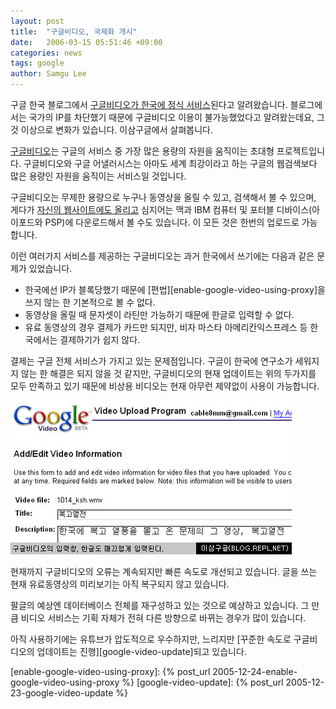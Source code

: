 ```yaml
---
layout: post
title:  "구글비디오, 국제화 개시"
date:   2006-03-15 05:51:46 +09:00
categories: news
tags: google
author: Samgu Lee
---
```

구글 한국 블로그에서 [구글비디오가 한국에 정식 서비스](http://googlekoreablog.blogspot.com/2006/03/google-video.html)된다고 알려왔습니다. 블로그에서는 국가의 IP를 차단했기 때문에 구글비디오 이용이 불가능했었다고 알려왔는데요, 그것 이상으로 변화가 있습니다. 이삼구글에서 살펴봅니다.

[구글비디오](http://www.palgle.com/index.php/all_about_google_video/2006/01/12/)는 구글의 서비스 중 가장 많은 용량의 자원을 움직이는 초대형 프로젝트입니다. 구글비디오와 구글 어낼러시스는 아마도 세계 최강이라고 하는 구글의 웹검색보다 많은 용량인 자원을 움직이는 서비스일 것입니다.

구글비디오는 무제한 용량으로 누구나 동영상을 올릴 수 있고, 검색해서 볼 수 있으며, 게다가 [자신의 웹사이트에도 올리고](http://www.palgle.com/index.php/video_in_my_blog/2006/01/16/) 심지어는 맥과 IBM 컴퓨터 및 포터블 디바이스(아이포드와 PSP)에 다운로드해서 볼 수도 있습니다. 이 모든 것은 한번의 업로드로 가능합니다.

이런 여러가지 서비스를 제공하는 구글비디오는 과거 한국에서 쓰기에는 다음과 같은 문제가 있었습니다.

* 한국에선 IP가 블록당했기 때문에 [편법][enable-google-video-using-proxy]을 쓰지 않는 한 기본적으로 볼 수 없다.
* 동영상을 올릴 때 문자셋이 라틴만 가능하기 때문에 한글로 입력할 수 없다.
* 유료 동영상의 경우 결제가 카드만 되지만, 비자 마스타 아메리칸익스프레스 등 한국에서는 결제하기가 쉽지 않다.

결제는 구글 전체 서비스가 가지고 있는 문제점입니다. 구글이 한국에 연구소가 세워지지 않는 한 해결은 되지 않을 것 같지만, 구글비디오의 현재 업데이트는 위의 두가지를 모두 만족하고 있기 때문에 비상용 비디오는 현재 아무런 제약없이 사용이 가능합니다.

![구글 비디오, 한글 입력이 잘 된다.](/assets/google_video_input.jpg)

현재까지 구글비디오의 오류는 계속되지만 빠른 속도로 개선되고 있습니다. 글을 쓰는 현재 유료동영상의 미리보기는 아직 복구되지 않고 있습니다.

팔글의 예상엔 데이터베이스 전체를 재구성하고 있는 것으로 예상하고 있습니다. 그 만큼 비디오 서비스는 기획 자체가 전혀 다른 방향으로 바뀌는 경우가 많이 있습니다.

아직 사용하기에는 유튜브가 압도적으로 우수하지만, 느리지만 [꾸준한 속도로 구글비디오의 업데이트는 진행][google-video-update]되고 있습니다.

[enable-google-video-using-proxy]: {% post_url 2005-12-24-enable-google-video-using-proxy %}
[google-video-update]: {% post_url 2005-12-23-google-video-update %}